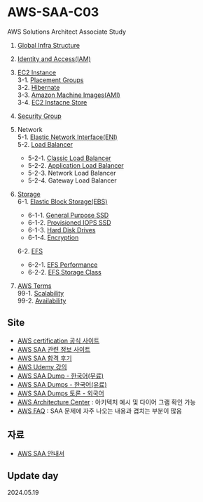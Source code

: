 # AWS-SAA-C03
AWS Solutions Architect Associate Study

1. [Global Infra Structure](https://github.com/LeeWooJung/AWS-SAA-C03/tree/main/1.%20Global%20Infra%20Structure)
2. [Identity and Access(IAM)](https://github.com/LeeWooJung/AWS-SAA-C03/tree/main/2.%20Identity%20and%20Access(IAM))
3. [EC2 Instance](https://github.com/LeeWooJung/AWS-SAA-C03/tree/main/3.%20EC2)  
3-1. [Placement Groups](https://github.com/LeeWooJung/AWS-SAA-C03/tree/main/3.%20EC2/3-1.%20Placement%20Groups)  
3-2. [Hibernate](https://github.com/LeeWooJung/AWS-SAA-C03/tree/main/3.%20EC2/3-2.%20Hibernate)  
3-3. [Amazon Machine Images(AMI)](https://github.com/LeeWooJung/AWS-SAA-C03/tree/main/3.%20EC2/3-3.%20AMI)  
3-4. [EC2 Instacne Store](https://github.com/LeeWooJung/AWS-SAA-C03/tree/main/3.%20EC2/3-4.%20EC2%20Instacne%20Store)  
4. [Security Group](https://github.com/LeeWooJung/AWS-SAA-C03/tree/main/4.%20Security%20Group)
5. Network  
5-1. [Elastic Network Interface(ENI)](https://github.com/LeeWooJung/AWS-SAA-C03/tree/main/5.%20Network/5-1.%20ENI)  
5-2. [Load Balancer](https://github.com/LeeWooJung/AWS-SAA-C03/tree/main/5.%20Network/5-2.%20Load%20Balancer)  
    - 5-2-1. [Classic Load Balancer](https://github.com/LeeWooJung/AWS-SAA-C03/tree/main/5.%20Network/5-2.%20Load%20Balancer/5-2-1.%20Classic%20Load%20Balancer(deprecated))  
    - 5-2-2. [Application Load Balancer](https://github.com/LeeWooJung/AWS-SAA-C03/tree/main/5.%20Network/5-2.%20Load%20Balancer/5-2-2.%20Application%20Load%20Balancer)  
    - 5-2-3. Network Load Balancer  
    - 5-2-4. Gateway Load Balancer  
6. [Storage](https://github.com/LeeWooJung/AWS-SAA-C03/tree/main/6.%20Storage)  
6-1. [Elastic Block Storage(EBS)](https://github.com/LeeWooJung/AWS-SAA-C03/tree/main/6.%20Storage/6-1.%20EBS)  
    - 6-1-1. [General Purpose SSD](https://github.com/LeeWooJung/AWS-SAA-C03/tree/main/6.%20Storage/6-1.%20EBS/6-1-1.%20General%20Purpose%20SSD)  
    - 6-1-2. [Provisioned IOPS SSD](https://github.com/LeeWooJung/AWS-SAA-C03/tree/main/6.%20Storage/6-1.%20EBS/6-1-2.%20Provisioned%20IOPS%20SSD)  
    - 6-1-3. [Hard Disk Drives](https://github.com/LeeWooJung/AWS-SAA-C03/tree/main/6.%20Storage/6-1.%20EBS/6-1-3.%20Hard%20Disk%20Drives)  
    - 6-1-4. [Encryption](https://github.com/LeeWooJung/AWS-SAA-C03/tree/main/6.%20Storage/6-1.%20EBS/6-1-4.%20Encryption)  

    6-2. [EFS](https://github.com/LeeWooJung/AWS-SAA-C03/tree/main/6.%20Storage/6-2.%20EFS)  
    - 6-2-1. [EFS Performance](https://github.com/LeeWooJung/AWS-SAA-C03/tree/main/6.%20Storage/6-2.%20EFS/6-2-1.%20EFS%20Performance)  
    - 6-2-2. [EFS Storage Class](https://github.com/LeeWooJung/AWS-SAA-C03/tree/main/6.%20Storage/6-2.%20EFS/6-2-2.%20EFS%20Storage%20Class)  

99. [AWS Terms](https://github.com/LeeWooJung/AWS-SAA-C03/tree/main/99.%20AWS%20Terms)  
99-1. [Scalability](https://github.com/LeeWooJung/AWS-SAA-C03/tree/main/99.%20AWS%20Terms/99-1.%20Scalability)  
99-2. [Availability](https://github.com/LeeWooJung/AWS-SAA-C03/tree/main/99.%20AWS%20Terms/99-2.%20Availability)  

## Site

* [AWS certification 공식 사이트](https://aws.amazon.com/ko/certification/certified-solutions-architect-associate/)
* [AWS SAA 관련 정보 사이트](https://rainbound.tistory.com/entry/AWS-SAA-%EC%9E%90%EA%B2%A9%EC%A6%9D-%EC%B7%A8%EB%93%9D-%ED%9B%84%EA%B8%B0)
* [AWS SAA 합격 후기](https://velog.io/@hoonki/AWS-Solution-Architect-AssociateSAA-03-%EC%9E%90%EA%B2%A9%EC%A6%9D-%EC%A4%80%EB%B9%84%EA%B3%BC%EC%A0%95-%EB%B0%8F-%ED%9B%84%EA%B8%B0)
* [AWS Udemy 강의](https://www.udemy.com/course/best-aws-certified-solutions-architect-associate/?signupsuccess=1&start=15&couponCode=ST6MT42324)
* [AWS SAA Dump - 한국어(무료)](https://blog.naver.com/PostView.naver?blogId=gam_jaong&logNo=222909260062&parentCategoryNo=&categoryNo=18&viewDate=&isShowPopularPosts=false&from=postList)
* [AWS SAA Dumps - 한국어(유료)](https://www.koreadumps.com/SAA-C03-KR_exam-braindumps.html#)
* [AWS SAA Dumps 토론 - 외국어](https://www.examtopics.com/exams/amazon/aws-certified-solutions-architect-associate-saa-c03/)
* [AWS Architecture Center](https://aws.amazon.com/architecture/) : 아키텍처 예시 및 다이어 그램 확인 가능
* [AWS FAQ](https://aws.amazon.com/vpc/faqs/) : SAA 문제에 자주 나오는 내용과 겹치는 부분이 많음

## 자료
* [AWS SAA 안내서](https://d1.awsstatic.com/ko_KR/training-and-certification/docs-sa-assoc/AWS-Certified-Solutions-Architect-Associate_Exam-Guide.pdf)

## Update day
2024.05.19